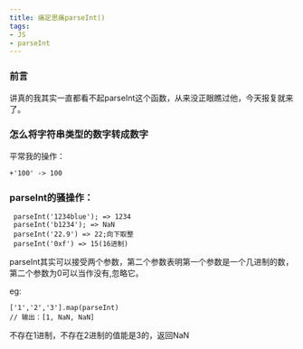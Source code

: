 ```yaml
---
title: 痛定思痛parseInt()
tags: 
- JS
- parseInt
---
```


### 前言

讲真的我其实一直都看不起parseInt这个函数，从来没正眼瞧过他，今天报复就来了。

### 怎么将字符串类型的数字转成数字

平常我的操作：

```
+'100' -> 100
```
### parseInt的骚操作：

```
 parseInt('1234blue'); => 1234
 parseInt('b1234'); => NaN
 parseInt('22.9') => 22;向下取整
 parseInt('0xf') => 15(16进制)
```
parseInt其实可以接受两个参数，第二个参数表明第一个参数是一个几进制的数，第二个参数为0可以当作没有,忽略它。

eg:

```
['1','2','3'].map(parseInt)
// 输出：[1, NaN, NaN]
```
不存在1进制，不存在2进制的值能是3的，返回NaN


